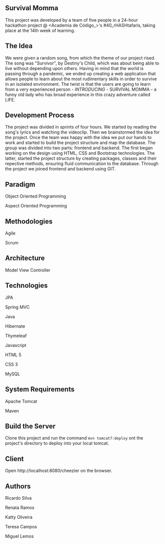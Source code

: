## Survival Momma

This project was developed by a team of five people in a 24-hour hackathon project @ <Academia de Código_>'s #40_rHASHtafaris, taking place at the 14th week of learning.

## The Idea

We were given a random song, from which the theme of our project rised. The song was "Survivor", by Destiny's Child, which was about being able to live without depending upon others. Having in mind that the world is passing through a pandemic, we ended up creating a web application that allows people to learn about the most rudimentary skills in order to survive in an isolated environment. The twist is that the users are going to learn from a very experienced person - *INTRODUCING* - SURVIVAL MOMMA - a funny old lady who has broad experience in this crazy adventure called LIFE.

## Development Process

The project was divided in sprints of four hours. We started by reading the song's lyrics and watching the videoclip. Then we brainstormed the idea for the project. Once the team was happy with the idea we put our hands to work and started to build the project structure and map the database. The group was divided into two parts: frontend and backend. The first began working on the design using HTML, CSS and Bootstrap technologies. The latter, started the project structure by creating packages, classes and their repective methods, ensuring fluid communication to the database. Through the project we joined frontend and backend using GIT.

## Paradigm

Object Oriented Programming

Aspect Oriented Programming

## Methodologies

Agile

Scrum

## Architecture

Model View Controller

## Technologies

JPA

Spring MVC

Java

Hibernate

Thymeleaf

Javascript

HTML 5

CSS 3

MySQL

## System Requirements

Apache Tomcat

Maven

## Build the Server

Clone this project and run the command `mvn tomcat7:deploy` ont the project's directory to deploy into your local tomcat.

## Client

Open http://localhost:8080/cheezier on the browser.

## Authors

Ricardo Silva

Renata Ramos

Katty Oliveira

Teresa Campos

Miguel Lemos
